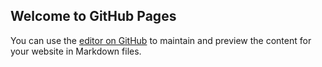 ## Welcome to GitHub Pages

You can use the [editor on GitHub](https://github.com/StrikeBot/StrikeBot/edit/master/README.md) to maintain and preview the content for your website in Markdown files.

